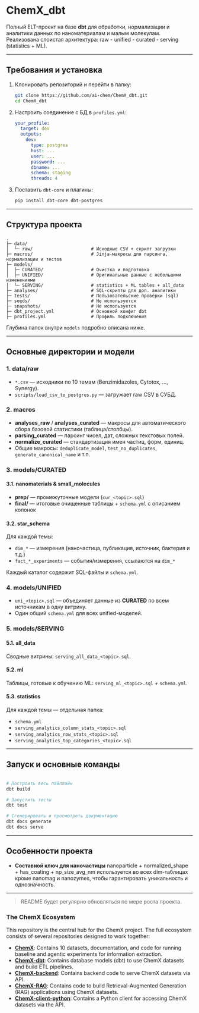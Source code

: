 # ChemX_dbt

Полный ELT-проект на базе **dbt** для обработки, нормализации и аналитики данных по наноматериалам и малым молекулам.
Реализована слоистая архитектура: raw - unified - curated - serving (statistics + ML).

---

## Требования и установка

1. Клонировать репозиторий и перейти в папку:
   ```bash
   git clone https://github.com/ai-chem/ChemX_dbt.git
   cd ChemX_dbt
   ```
2. Настроить соединение с БД в `profiles.yml`:
   ```yaml
   your_profile:
     target: dev
     outputs:
       dev:
         type: postgres
         host: ...
         user: ...
         password: ...
         dbname: ...
         schema: staging
         threads: 4
   ```
3. Поставить `dbt-core` и плагины:
   ```bash
   pip install dbt-core dbt-postgres
   ```

---

## Структура проекта

```text
.
├─ data/
│  └─ raw/                      # Исходные CSV + скрипт загрузки
├─ macros/                      # Jinja-макросы для парсинга, нормализации и тестов
├─ models/
│  ├─ CURATED/                  # Очистка и подготовка
│  ├─ UNIFIED/                  # Оригинальные данные с небольшими изменениями
│  └─ SERVING/                  # statistics + ML tables + all_data
├─ analyses/                    # SQL-скрипты для доп. аналитики
├─ tests/                       # Пользовательские проверки (sql)
├─ seeds/                       # Не используется
├─ snapshots/                   # Не используется
├─ dbt_project.yml              # Основной конфиг dbt
├─ profiles.yml                 # Профиль подключения
```

Глубина папок внутри `models` подробно описана ниже.

---

## Основные директории и модели

### 1. data/raw
- `*.csv` — исходники по 10 темам (Benzimidazoles, Cytotox, …, Synergy).
- `scripts/load_csv_to_postgres.py` — загружает raw CSV в СУБД.

### 2. macros
- **analyses_raw** / **analyses_curated** — макросы для автоматического сбора базовой статистики (таблица/столбцы).
- **parsing_curated** — парсинг чисел, дат, сложных текстовых полей.
- **normalize_curated** — стандартизация имен частиц, форм, единиц.
- Общие макросы: `deduplicate_model`, `test_no_duplicates`, `generate_canonical_name` и т.п.

### 3. models/CURATED
#### 3.1. nanomaterials & small_molecules
- **prep/** — промежуточные модели (`cur_<topic>.sql`)
- **final/** — итоговые очищенные таблицы + `schema.yml` с описанием колонок

#### 3.2. star_schema
Для каждой темы:
- `dim_*` — измерения (наночастица, публикация, источник, бактерия и т.д.)
- `fact_*_experiments` — события/измерения, ссылаются на `dim_*`

Каждый каталог содержит SQL-файлы и `schema.yml`.

### 4. models/UNIFIED
- `uni_<topic>.sql` — объединяет данные из **CURATED** по всем источникам в одну витрину.
- Один общий `schema.yml` для всех unified-моделей.

### 5. models/SERVING
#### 5.1. all_data
Сводные витрины: `serving_all_data_<topic>.sql`.

#### 5.2. ml
Таблицы, готовые к обучению ML: `serving_ml_<topic>.sql` + `schema.yml`.

#### 5.3. statistics
Для каждой темы — отдельная папка:
- `schema.yml`
- `serving_analytics_column_stats_<topic>.sql`
- `serving_analytics_row_stats_<topic>.sql`
- `serving_analytics_top_categories_<topic>.sql`


---

## Запуск и основные команды

```bash

# Построить весь пайплайн
dbt build

# Запустить тесты
dbt test

# Сгенерировать и просмотреть документацию
dbt docs generate
dbt docs serve
```

---

## Особенности проекта

- **Составной ключ для наночастицы**
  nanoparticle + normalized_shape + has_coating + np_size_avg_nm
  используется во всех dim-таблицах кроме nanomag и nanozymes, чтобы гарантировать уникальность и однозначность.

---

> README будет регулярно обновляться по мере роста проекта.




### The ChemX Ecosystem

This repository is the central hub for the ChemX project. The full ecosystem consists of several repositories designed to work together:

*   **[ChemX](https://github.com/ai-chem/ChemX)**: Contains 10 datasets, documentation, and code for running baseline and agentic experiments for information extraction.
*   **[ChemX-dbt](https://github.com/ai-chem/ChemX-dbt)**: Contains database models (dbt) to use ChemX datasets and build ETL pipelines.
*   **[ChemX-backend](https://github.com/ai-chem/ChemX-backend)**: Contains backend code to serve ChemX datasets via API.
*   **[ChemX-RAG](https://github.com/ai-chem/ChemX-RAG)**: Contains code to build Retrieval-Augmented Generation (RAG) applications using ChemX datasets.
*   **[ChemX-client-python](https://github.com/ai-chem/ChemX-client-python)**: Contains a Python client for accessing ChemX datasets via the API.
